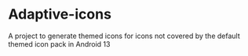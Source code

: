 # Adaptive-icons
A project to generate themed icons for icons not covered by the default themed icon pack in Android 13

